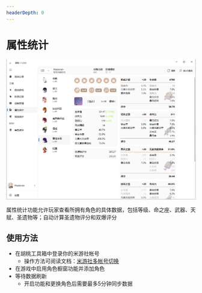 ```yaml
---
headerDepth: 0
---
```


# 属性统计
![属性统计](/images/202211/character-data-display.png)

属性统计功能允许玩家查看所拥有角色的具体数据，包括等级、命之座、武器、天赋、圣遗物等；自动计算圣遗物评分和双爆评分

## 使用方法
 - 在胡桃工具箱中登录你的米游社帐号
   - 操作方法可阅读文档：[米游社多帐号切换](mhy-account-switch.md)
 - 在游戏中启用角色橱窗功能并添加角色
 - 等待数据刷新
   - 开启功能和更换角色后需要最多5分钟同步数据